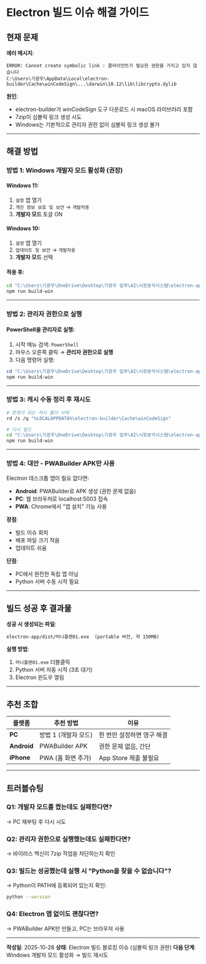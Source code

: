 # Electron 빌드 이슈 해결 가이드

## 현재 문제

**에러 메시지**:
```
ERROR: Cannot create symbolic link : 클라이언트가 필요한 권한을 가지고 있지 않습니다
C:\Users\기광우\AppData\Local\electron-builder\Cache\winCodeSign\...\darwin\10.12\lib\libcrypto.dylib
```

**원인**:
- electron-builder가 winCodeSign 도구 다운로드 시 macOS 라이브러리 포함
- 7zip이 심볼릭 링크 생성 시도
- Windows는 기본적으로 관리자 권한 없이 심볼릭 링크 생성 불가

---

## 해결 방법

### 방법 1: Windows 개발자 모드 활성화 (권장)

#### Windows 11:
1. `설정` 앱 열기
2. `개인 정보 보호 및 보안` → `개발자용`
3. **개발자 모드** 토글 ON

#### Windows 10:
1. `설정` 앱 열기
2. `업데이트 및 보안` → `개발자용`
3. **개발자 모드** 선택

#### 적용 후:
```bash
cd "C:\Users\기광우\OneDrive\Desktop\기광우 업무\AI\시장분석시스템\electron-app"
npm run build-win
```

---

### 방법 2: 관리자 권한으로 실행

#### PowerShell을 관리자로 실행:
1. 시작 메뉴 검색: `PowerShell`
2. 마우스 오른쪽 클릭 → **관리자 권한으로 실행**
3. 다음 명령어 실행:

```powershell
cd "C:\Users\기광우\OneDrive\Desktop\기광우 업무\AI\시장분석시스템\electron-app"
npm run build-win
```

---

### 방법 3: 캐시 수동 정리 후 재시도

```bash
# 문제가 되는 캐시 폴더 삭제
rd /s /q "%LOCALAPPDATA%\electron-builder\Cache\winCodeSign"

# 다시 빌드
cd "C:\Users\기광우\OneDrive\Desktop\기광우 업무\AI\시장분석시스템\electron-app"
npm run build-win
```

---

### 방법 4: 대안 - PWABuilder APK만 사용

Electron 데스크톱 앱이 필요 없다면:
- **Android**: PWABuilder로 APK 생성 (권한 문제 없음)
- **PC**: 웹 브라우저로 localhost:5003 접속
- **PWA**: Chrome에서 "앱 설치" 기능 사용

**장점**:
- 빌드 이슈 회피
- 배포 파일 크기 작음
- 업데이트 쉬움

**단점**:
- PC에서 완전한 독립 앱 아님
- Python 서버 수동 시작 필요

---

## 빌드 성공 후 결과물

**성공 시 생성되는 파일**:
```
electron-app/dist/머니플랜01.exe  (portable 버전, 약 150MB)
```

**실행 방법**:
1. `머니플랜01.exe` 더블클릭
2. Python 서버 자동 시작 (3초 대기)
3. Electron 윈도우 열림

---

## 추천 조합

| 플랫폼 | 추천 방법 | 이유 |
|--------|----------|------|
| **PC** | 방법 1 (개발자 모드) | 한 번만 설정하면 영구 해결 |
| **Android** | PWABuilder APK | 권한 문제 없음, 간단 |
| **iPhone** | PWA (홈 화면 추가) | App Store 제출 불필요 |

---

## 트러블슈팅

### Q1: 개발자 모드를 켰는데도 실패한다면?
→ PC 재부팅 후 다시 시도

### Q2: 관리자 권한으로 실행했는데도 실패한다면?
→ 바이러스 백신이 7zip 작업을 차단하는지 확인

### Q3: 빌드는 성공했는데 실행 시 "Python을 찾을 수 없습니다"?
→ Python이 PATH에 등록되어 있는지 확인:
```bash
python --version
```

### Q4: Electron 앱 없이도 괜찮다면?
→ PWABuilder APK만 만들고, PC는 브라우저 사용

---

**작성일**: 2025-10-28
**상태**: Electron 빌드 블로킹 이슈 (심볼릭 링크 권한)
**다음 단계**: Windows 개발자 모드 활성화 → 빌드 재시도
